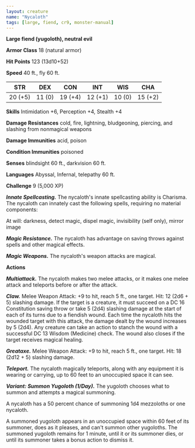 ```yaml
---
layout: creature
name: "Nycaloth"
tags: [large, fiend, cr9, monster-manual]
---
```


**Large fiend (yugoloth), neutral evil**

**Armor Class** 18 (natural armor)

**Hit Points** 123 (13d10+52)

**Speed** 40 ft., fly 60 ft.

|   STR   |   DEX   |   CON   |   INT   |   WIS   |   CHA   |
|:-----:|:-----:|:-----:|:-----:|:-----:|:-----:|
| 20 (+5) | 11 (0) | 19 (+4) | 12 (+1) | 10 (0) | 15 (+2) |

**Skills** Intimidation +6, Perception +4, Stealth +4

**Damage Resistances** cold, fire, lightning, bludgeoning, piercing, and slashing from nonmagical weapons

**Damage Immunities** acid, poison

**Condition Immunities** poisoned

**Senses** blindsight 60 ft., darkvision 60 ft.

**Languages** Abyssal, Infernal, telepathy 60 ft.

**Challenge** 9 (5,000 XP)

***Innate Spellcasting.*** The nycaloth's innate spellcasting ability is Charisma. The nycaloth can innately cast the following spells, requiring no material components: 

At will: darkness, detect magic, dispel magic, invisibility (self only), mirror image

***Magic Resistance.*** The nycaloth has advantage on saving throws against spells and other magical effects.

***Magic Weapons.*** The nycaloth's weapon attacks are magical.

**Actions**

***Multiattack.*** The nycaloth makes two melee attacks, or it makes one melee attack and teleports before or after the attack.

***Claw.*** Melee Weapon Attack: +9 to hit, reach 5 ft., one target. Hit: 12 (2d6 + 5) slashing damage. If the target is a creature, it must succeed on a DC 16 Constitution saving throw or take 5 (2d4) slashing damage at the start of each of its turns due to a fiendish wound. Each time the nycaloth hits the wounded target with this attack, the damage dealt by the wound increases by 5 (2d4). Any creature can take an action to stanch the wound with a successful DC 13 Wisdom (Medicine) check. The wound also closes if the target receives magical healing.

***Greataxe.*** Melee Weapon Attack: +9 to hit, reach 5 ft., one target. Hit: 18 (2d12 + 5) slashing damage.

***Teleport.*** The nycaloth magically teleports, along with any equipment it is wearing or carrying, up to 60 feet to an unoccupied space it can see.

***Variant: Summon Yugoloth (1/Day).*** The yugoloth chooses what to summon and attempts a magical summoning.

A nycaloth has a 50 percent chance of summoning 1d4 mezzoloths or one nycaloth.

A summoned yugoloth appears in an unoccupied space within 60 feet of its summoner, does as it pleases, and can't summon other yugoloths. The summoned yugoloth remains for 1 minute, until it or its summoner dies, or until its summoner takes a bonus action to dismiss it.

